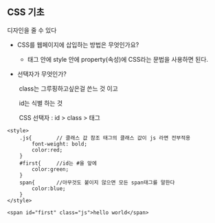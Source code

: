 ## CSS 기초

디자인을 줄 수 있다

- CSS를 웹페이지에 삽입하는 방법은 무엇인가요?

  - 태그 안에 style 안에 property(속성)에 CSS라는 문법을 사용하면 된다.

- 선택자가 무엇인가?

  ​	class는 그루핑하고싶은걸 쓴느 것 이고

  ​	id는 식별 하는 것

  ​	CSS 선택자 : id > class > 태그

~~~
<style>
	.js{  		// 클래스 값 참조 태그의 클래스 값이 js 라면 전부적용
	    font-weight: bold;
	    color:red;
    }
    #first{		//id는 #을 앞에
        color:green;
    }
    span{		//아무것도 붙이지 않으면 모든 span태그를 말한다
        color:blue;
    }
</style>

<span id="first" class="js">hello world</span>
~~~

